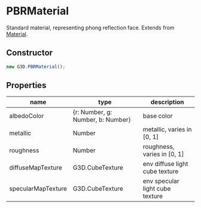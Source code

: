 # PBRMaterial

Standard material, representing phong reflection face. Extends from [Material](./Material).

## Constructor

```javascript
new G3D.PBRMaterial();
```

## Properties

| name               | type                              | description                     |
| ------------------ | --------------------------------- | ------------------------------- |
| albedoColor        | {r: Number, g: Number, b: Number} | base color                      |
| metallic           | Number                            | metallic, varies in [0, 1]      |
| roughness          | Number                            | roughness, varies in [0, 1]     |
| diffuseMapTexture  | G3D.CubeTexture                   | env diffuse light cube texture  |
| specularMapTexture | G3D.CubeTexture                   | env specular light cube texture |